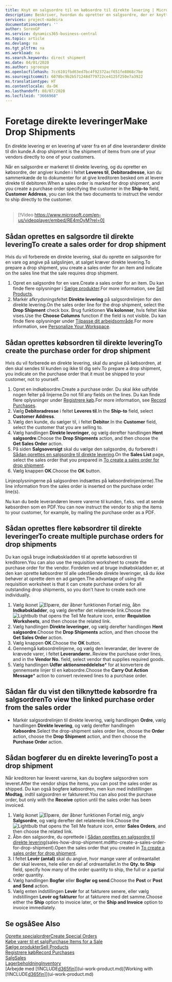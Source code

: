 ```yaml
---
title: Knyt en salgsordre til en købsordre til direkte levering | Microsoft Docs
description: Beskriver, hvordan du opretter en salgsordre, der er knyttet til en købsordre for at muliggøre levering direkte fra leverandøren til kunden.
services: project-madeira
documentationcenter: ''
author: SorenGP
ms.service: dynamics365-business-central
ms.topic: article
ms.devlang: na
ms.tgt_pltfrm: na
ms.workload: na
ms.search.keywords: direct shipment
ms.date: 04/01/2020
ms.author: sgroespe
ms.openlocfilehash: 7cc6101fbd63ed7bc4f92372acf651fe8868c7be
ms.sourcegitcommit: 6078bc9b2b571248d779722ce4125f250e7a3922
ms.translationtype: HT
ms.contentlocale: da-DK
ms.lasthandoff: 08/07/2020
ms.locfileid: "3666968"
---
```

# <a name="make-drop-shipments"></a><span data-ttu-id="9481c-103">Foretage direkte leveringer</span><span class="sxs-lookup"><span data-stu-id="9481c-103">Make Drop Shipments</span></span>
<span data-ttu-id="9481c-104">En direkte levering er en levering af varer fra en af dine leverandører direkte til din kunde.</span><span class="sxs-lookup"><span data-stu-id="9481c-104">A drop shipment is the shipment of items from one of your vendors directly to one of your customers.</span></span>

<span data-ttu-id="9481c-105">Når en salgsordre er markeret til direkte levering, og du opretter en købsordre, der angiver kunden i feltet **Leveres til**, **Debitoradresse**, kan du sammenkæde de to dokumenter for at give kreditoren besked om at levere direkte til debitoren.</span><span class="sxs-lookup"><span data-stu-id="9481c-105">When a sales order is marked for drop shipment, and you create a purchase order specifying the customer in the **Ship-to** field, **Customer Address**, you can link the two documents to instruct the vendor to ship directly to the customer.</span></span>
<br><br>  
  
> [!Video https://www.microsoft.com/en-us/videoplayer/embed/RE4mOyM?rel=0]

## <a name="to-create-a-sales-order-for-drop-shipment"></a><span data-ttu-id="9481c-106">Sådan oprettes en salgsordre til direkte levering</span><span class="sxs-lookup"><span data-stu-id="9481c-106">To create a sales order for drop shipment</span></span>
<span data-ttu-id="9481c-107">Hvis du vil forberede en direkte levering, skal du oprette en salgsordre for en vare og angive på salgslinjen, at salget kræver direkte levering.</span><span class="sxs-lookup"><span data-stu-id="9481c-107">To prepare a drop shipment, you create a sales order for an item and indicate on the sales line that the sale requires drop shipment.</span></span>

1. <span data-ttu-id="9481c-108">Opret en salgsordre for en vare.</span><span class="sxs-lookup"><span data-stu-id="9481c-108">Create a sales order for an item.</span></span> <span data-ttu-id="9481c-109">Du kan finde flere oplysninger i [Sælge produkter](sales-how-sell-products.md).</span><span class="sxs-lookup"><span data-stu-id="9481c-109">For more information, see [Sell Products](sales-how-sell-products.md).</span></span>
2. <span data-ttu-id="9481c-110">Markér afkrydsningsfeltet **Direkte levering** på salgsordrelinjen for den direkte levering.</span><span class="sxs-lookup"><span data-stu-id="9481c-110">On the sales order line for the drop shipment, select the **Drop Shipment** check box.</span></span> <span data-ttu-id="9481c-111">Brug funktionen **Vis kolonner**, hvis feltet ikke vises.</span><span class="sxs-lookup"><span data-stu-id="9481c-111">Use the **Choose Columns** function if the field is not visible.</span></span> <span data-ttu-id="9481c-112">Du kan finde flere oplysninger under [Tilpasse dit arbejdsområde](ui-personalization-user.md).</span><span class="sxs-lookup"><span data-stu-id="9481c-112">For more information, see [Personalize Your Workspace](ui-personalization-user.md).</span></span>

## <a name="to-create-the-purchase-order-for-drop-shipment"></a><span data-ttu-id="9481c-113">Sådan oprettes købsordren til direkte levering</span><span class="sxs-lookup"><span data-stu-id="9481c-113">To create the purchase order for drop shipment</span></span>
<span data-ttu-id="9481c-114">Hvis du vil forberede en direkte levering, skal du angive på købsordren, at den skal sendes til kunden og ikke til dig selv.</span><span class="sxs-lookup"><span data-stu-id="9481c-114">To prepare a drop shipment, you indicate on the purchase order that it must be shipped to your customer, not to yourself.</span></span>

1. <span data-ttu-id="9481c-115">Opret en indkøbsordre.</span><span class="sxs-lookup"><span data-stu-id="9481c-115">Create a purchase order.</span></span> <span data-ttu-id="9481c-116">Du skal ikke udfylde nogen felter på linjerne.</span><span class="sxs-lookup"><span data-stu-id="9481c-116">Do not fill any fields on the lines.</span></span> <span data-ttu-id="9481c-117">Du kan finde flere oplysninger under [Registrere køb](purchasing-how-record-purchases.md).</span><span class="sxs-lookup"><span data-stu-id="9481c-117">For more information, see [Record Purchases](purchasing-how-record-purchases.md).</span></span>
2. <span data-ttu-id="9481c-118">Vælg **Debitoradresse** i feltet **Leveres til**.</span><span class="sxs-lookup"><span data-stu-id="9481c-118">In the **Ship-to** field, select **Customer Address**.</span></span>
3. <span data-ttu-id="9481c-119">Vælg den kunde, du sælger til, i feltet **Debitor**.</span><span class="sxs-lookup"><span data-stu-id="9481c-119">In the **Customer** field, select the customer that you are selling to.</span></span>
3. <span data-ttu-id="9481c-120">Vælg handlingen **Direkte leveringer**, og vælg derefter handlingen **Hent salgsordre**.</span><span class="sxs-lookup"><span data-stu-id="9481c-120">Choose the **Drop Shipments** action, and then choose the **Get Sales Order** action.</span></span>
4. <span data-ttu-id="9481c-121">På siden **Salgsoversigt** skal du vælge den salgsordre, du forberedt i [Sådan oprettes en salgsordre til direkte levering](sales-how-drop-shipment.md#to-create-a-sales-order-for-drop-shipment).</span><span class="sxs-lookup"><span data-stu-id="9481c-121">On the **Sales List** page, select the sales order that you prepared in [To create a sales order for drop shipment](sales-how-drop-shipment.md#to-create-a-sales-order-for-drop-shipment).</span></span>
5. <span data-ttu-id="9481c-122">Vælg knappen **OK**.</span><span class="sxs-lookup"><span data-stu-id="9481c-122">Choose the **OK** button.</span></span>

<span data-ttu-id="9481c-123">Linjeoplysningerne på salgsordren indsættes på købsordrelinjen(erne).</span><span class="sxs-lookup"><span data-stu-id="9481c-123">The line information from the sales order is inserted on the purchase order line(s).</span></span>

<span data-ttu-id="9481c-124">Nu kan du bede leverandøren levere varerne til kunden, f.eks. ved at sende købsordren som en PDF.</span><span class="sxs-lookup"><span data-stu-id="9481c-124">You can now instruct the vendor to ship the items to your customer, for example, by mailing the purchase order as a PDF.</span></span>     

## <a name="to-create-multiple-purchase-orders-for-drop-shipments"></a><span data-ttu-id="9481c-125">Sådan oprettes flere købsordrer til direkte leveringer</span><span class="sxs-lookup"><span data-stu-id="9481c-125">To create multiple purchase orders for drop shipments</span></span>
<span data-ttu-id="9481c-126">Du kan også bruge indkøbskladden til at oprette købsordren til kreditoren.</span><span class="sxs-lookup"><span data-stu-id="9481c-126">You can also use the requisition worksheet to create the purchase order for the vendor.</span></span> <span data-ttu-id="9481c-127">Fordelen ved at bruge indkøbskladden er, at den kan oprette købsordrer til alle udestående direkte leveringer, så du ikke behøver at oprette dem en ad gangen.</span><span class="sxs-lookup"><span data-stu-id="9481c-127">The advantage of using the requisition worksheet is that it can create purchase orders for all outstanding drop shipments, so you don't have to create each one individually.</span></span>

1. <span data-ttu-id="9481c-128">Vælg ikonet ![Elpære, der åbner funktionen Fortæl mig](media/ui-search/search_small.png "Fortæl mig, hvad du vil foretage dig"), åbn **Indkøbskladder**, og vælg derefter det relaterede link.</span><span class="sxs-lookup"><span data-stu-id="9481c-128">Choose the ![Lightbulb that opens the Tell Me feature](media/ui-search/search_small.png "Tell me what you want to do") icon, enter **Requistion Worksheets**, and then choose the related link.</span></span>
2. <span data-ttu-id="9481c-129">Vælg handlingen **Direkte leveringer**, og vælg derefter handlingen **Hent salgsordre**.</span><span class="sxs-lookup"><span data-stu-id="9481c-129">Choose the **Drop Shipments** action, and then choose the **Get Sales Order** action.</span></span>
3. <span data-ttu-id="9481c-130">Vælg knappen **OK**.</span><span class="sxs-lookup"><span data-stu-id="9481c-130">Choose the **OK** button.</span></span>
4. <span data-ttu-id="9481c-131">Gennemgå købsordrelinjerne, og vælg den leverandør, der leverer de krævede varer, i feltet **Leverandørnr.**.</span><span class="sxs-lookup"><span data-stu-id="9481c-131">Review the purchase order lines, and in the **Vendor No.** field, select vendor that supplies required goods.</span></span> 
5. <span data-ttu-id="9481c-132">Vælg handlingen **Udfør aktionsmeddelelse**\* for at konvertere de gennemsete linjer til en købsordre.</span><span class="sxs-lookup"><span data-stu-id="9481c-132">Choose the **Carry Out Action Message**\* action to convert reviewed lines to a purchase order.</span></span>

## <a name="to-view-the-linked-purchase-order-from-the-sales-order"></a><span data-ttu-id="9481c-133">Sådan får du vist den tilknyttede købsordre fra salgsordren</span><span class="sxs-lookup"><span data-stu-id="9481c-133">To view the linked purchase order from the sales order</span></span>
* <span data-ttu-id="9481c-134">Markér salgsordrelinjen til direkte levering, vælg handlingen **Ordre**, vælg handlingen **Direkte levering**, og vælg derefter handlingen **Købsordre**.</span><span class="sxs-lookup"><span data-stu-id="9481c-134">Select the drop-shipment sales order line, choose the **Order** action, choose the **Drop Shipment** action, and then choose the **Purchase Order** action.</span></span>

## <a name="to-post-a-drop-shipment"></a><span data-ttu-id="9481c-135">Sådan bogfører du en direkte levering</span><span class="sxs-lookup"><span data-stu-id="9481c-135">To post a drop shipment</span></span>
<span data-ttu-id="9481c-136">Når kreditoren har leveret varerne, kan du bogføre salgsordren som leveret.</span><span class="sxs-lookup"><span data-stu-id="9481c-136">After the vendor ships the items, you can post the sales order as shipped.</span></span> <span data-ttu-id="9481c-137">Du kan også bogføre købsordren, men kun med indstillingen **Modtag**, indtil salgsordren er faktureret.</span><span class="sxs-lookup"><span data-stu-id="9481c-137">You can also post the purchase order, but only with the **Receive** option until the sales order has been invoiced.</span></span>

1. <span data-ttu-id="9481c-138">Vælg ikonet ![Elpære, der åbner funktionen Fortæl mig](media/ui-search/search_small.png "Fortæl mig, hvad du vil foretage dig"), angiv **Salgsordre**, og vælg derefter det relaterede link.</span><span class="sxs-lookup"><span data-stu-id="9481c-138">Choose the ![Lightbulb that opens the Tell Me feature](media/ui-search/search_small.png "Tell me what you want to do") icon, enter **Sales Orders**, and then choose the related link.</span></span>
2. <span data-ttu-id="9481c-139">Åbn den salgsordre, du oprettede i [Sådan oprettes en salgsordre til direkte levering]()(sales-how-drop-shipment.md#to-create-a-sales-order-for-drop-shipment).</span><span class="sxs-lookup"><span data-stu-id="9481c-139">Open the sales order that you created in [To create a sales order for drop shipment]().</span></span>
3. <span data-ttu-id="9481c-140">I feltet **Levér (antal)** skal du angive, hvor mange varer af ordreantallet der skal leveres, hele eller en del af ordreantallet.</span><span class="sxs-lookup"><span data-stu-id="9481c-140">In the **Qty. to Ship** field, specify how many of the order quantity to ship, the full or a partial order quantity.</span></span>
4. <span data-ttu-id="9481c-141">Vælg handlingen **Bogfør** eller **Bogfør og send**.</span><span class="sxs-lookup"><span data-stu-id="9481c-141">Choose the **Post** or **Post and Send** action.</span></span>
5. <span data-ttu-id="9481c-142">Vælg enten indstillingen **Levér** for at fakturere senere, eller vælg indstillingen **Levér og fakturer** for at fakturere med det samme.</span><span class="sxs-lookup"><span data-stu-id="9481c-142">Choose either the **Ship** option to invoice later, or the **Ship and Invoice** option to invoice immediately.</span></span>

## <a name="see-also"></a><span data-ttu-id="9481c-143">Se også</span><span class="sxs-lookup"><span data-stu-id="9481c-143">See Also</span></span>
[<span data-ttu-id="9481c-144">Oprette specialordrer</span><span class="sxs-lookup"><span data-stu-id="9481c-144">Create Special Orders</span></span>](sales-how-to-create-special-orders.md)  
[<span data-ttu-id="9481c-145">Købe varer til et salg</span><span class="sxs-lookup"><span data-stu-id="9481c-145">Purchase Items for a Sale</span></span>](purchasing-how-purchase-products-sale.md)  
[<span data-ttu-id="9481c-146">Sælge produkter</span><span class="sxs-lookup"><span data-stu-id="9481c-146">Sell Products</span></span>](sales-how-sell-products.md)  
[<span data-ttu-id="9481c-147">Registrere køb</span><span class="sxs-lookup"><span data-stu-id="9481c-147">Record Purchases</span></span>](purchasing-how-record-purchases.md)  
[<span data-ttu-id="9481c-148">Salg</span><span class="sxs-lookup"><span data-stu-id="9481c-148">Sales</span></span>](sales-manage-sales.md)  
[<span data-ttu-id="9481c-149">Lagerbeholdning</span><span class="sxs-lookup"><span data-stu-id="9481c-149">Inventory</span></span>](inventory-manage-inventory.md)  
<span data-ttu-id="9481c-150">[Arbejde med [!INCLUDE[d365fin](includes/d365fin_md.md)]](ui-work-product.md)</span><span class="sxs-lookup"><span data-stu-id="9481c-150">[Working with [!INCLUDE[d365fin](includes/d365fin_md.md)]](ui-work-product.md)</span></span>
